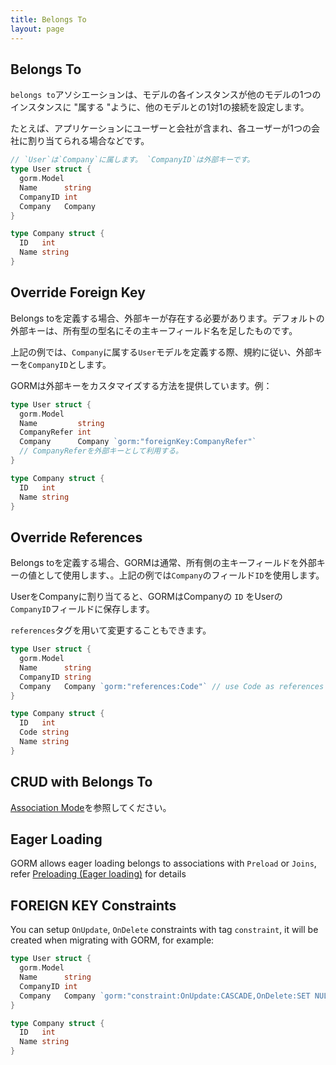 ```yaml
---
title: Belongs To
layout: page
---
```


## Belongs To

`belongs to`アソシエーションは、モデルの各インスタンスが他のモデルの1つのインスタンスに "属する "ように、他のモデルとの1対1の接続を設定します。

たとえば、アプリケーションにユーザーと会社が含まれ、各ユーザーが1つの会社に割り当てられる場合などです。

```go
// `User`は`Company`に属します。 `CompanyID`は外部キーです。
type User struct {
  gorm.Model
  Name      string
  CompanyID int
  Company   Company
}

type Company struct {
  ID   int
  Name string
}
```

## Override Foreign Key

Belongs toを定義する場合、外部キーが存在する必要があります。デフォルトの外部キーは、所有型の型名にその主キーフィールド名を足したものです。

上記の例では、`Company`に属する`User`モデルを定義する際、規約に従い、外部キーを`CompanyID`とします。

GORMは外部キーをカスタマイズする方法を提供しています。例：

```go
type User struct {
  gorm.Model
  Name         string
  CompanyRefer int
  Company      Company `gorm:"foreignKey:CompanyRefer"`
  // CompanyReferを外部キーとして利用する。
}

type Company struct {
  ID   int
  Name string
}
```

## Override References

Belongs toを定義する場合、GORMは通常、所有側の主キーフィールドを外部キーの値として使用します、。上記の例では`Company`のフィールド`ID`を使用します。

UserをCompanyに割り当てると、GORMはCompanyの `ID` をUserの `CompanyID`フィールドに保存します。

`references`タグを用いて変更することもできます。

```go
type User struct {
  gorm.Model
  Name      string
  CompanyID string
  Company   Company `gorm:"references:Code"` // use Code as references
}

type Company struct {
  ID   int
  Code string
  Name string
}
```

## CRUD with Belongs To

[Association Mode](associations.html#Association-Mode)を参照してください。

## Eager Loading

GORM allows eager loading belongs to associations with `Preload` or `Joins`, refer [Preloading (Eager loading)](preload.html) for details

## FOREIGN KEY Constraints

You can setup `OnUpdate`, `OnDelete` constraints with tag `constraint`, it will be created when migrating with GORM, for example:

```go
type User struct {
  gorm.Model
  Name      string
  CompanyID int
  Company   Company `gorm:"constraint:OnUpdate:CASCADE,OnDelete:SET NULL;"`
}

type Company struct {
  ID   int
  Name string
}
```
